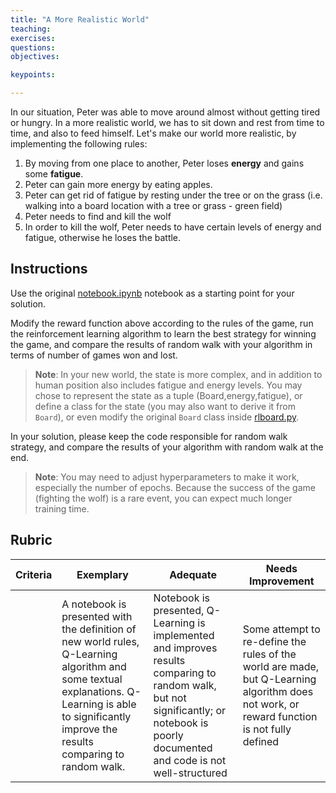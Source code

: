 ```yaml
---
title: "A More Realistic World"
teaching: 
exercises:
questions:
objectives:

keypoints:

---
```


In our situation, Peter was able to move around almost without getting tired or hungry. In a more realistic world, we has to sit down and rest from time to time, and also to feed himself. Let's make our world more realistic, by implementing the following rules:

1. By moving from one place to another, Peter loses **energy** and gains some **fatigue**.
2. Peter can gain more energy by eating apples.
3. Peter can get rid of fatigue by resting under the tree or on the grass (i.e. walking into a board location with a tree or grass - green field)
4. Peter needs to find and kill the wolf
5. In order to kill the wolf, Peter needs to have certain levels of energy and fatigue, otherwise he loses the battle.
## Instructions

Use the original [notebook.ipynb](../7-Reinforcement/1-QLearning/notebook.ipynb) notebook as a starting point for your solution.

Modify the reward function above according to the rules of the game, run the reinforcement learning algorithm to learn the best strategy for winning the game, and compare the results of random walk with your algorithm in terms of number of games won and lost.

> **Note**: In your new world, the state is more complex, and in addition to human position also includes fatigue and energy levels. You may chose to represent the state as a tuple (Board,energy,fatigue), or define a class for the state (you may also want to derive it from `Board`), or even modify the original `Board` class inside [rlboard.py](../7-Reinforcement/1-QLearning/rlboard.py).

In your solution, please keep the code responsible for random walk strategy, and compare the results of your algorithm with random walk at the end.

> **Note**: You may need to adjust hyperparameters to make it work, especially the number of epochs. Because the success of the game (fighting the wolf) is a rare event, you can expect much longer training time.
## Rubric

| Criteria | Exemplary                                                                                                                                                                                             | Adequate                                                                                                                                                                                | Needs Improvement                                                                                                                          |
| -------- | ----------------------------------------------------------------------------------------------------------------------------------------------------------------------------------------------------- | --------------------------------------------------------------------------------------------------------------------------------------------------------------------------------------- | ------------------------------------------------------------------------------------------------------------------------------------------ |
|          | A notebook is presented with the definition of new world rules, Q-Learning algorithm and some textual explanations. Q-Learning is able to significantly improve the results comparing to random walk. | Notebook is presented, Q-Learning is implemented and improves results comparing to random walk, but not significantly; or notebook is poorly documented and code is not well-structured | Some attempt to re-define the rules of the world are made, but Q-Learning algorithm does not work, or reward function is not fully defined |
